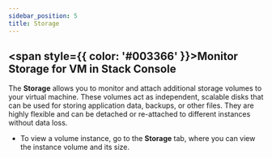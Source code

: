 ```yaml
---
sidebar_position: 5
title: Storage
---
```

## <span style={{ color: '#003366' }}>Monitor Storage for VM in Stack Console</span>

The **Storage** allows you to monitor and attach additional storage volumes to your virtual machine. These volumes act as independent, scalable disks that can be used for storing application data, backups, or other files. They are highly flexible and can be detached or re-attached to different instances without data loss. 

- To view a volume instance, go to the **Storage** tab, where you can view the instance volume and its size.  
 